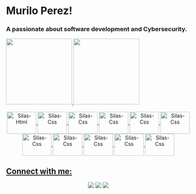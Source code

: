 # Murilo Perez!
<h3>A passionate about software development and Cybersecurity.</h3>


<div aling="center">
<a href="https://github.com/rafaballerini">
<img height="180em" src="https://github-readme-stats.vercel.app/api?username=MuriloPerez10&show_icons=true&theme=tokyonight">
<img height="180em" src="https://github-readme-stats.vercel.app/api/top-langs/?username=MuriloPerez10&layout=compact&langs_count=7&theme=tokyonight"/>
</div>

<div style="display: inline_block" align="center"><br>
  <img align="center" alt="Silas-Html" height="60" width="80" src="https://cdn.jsdelivr.net/gh/devicons/devicon/icons/html5/html5-original.svg">
  <img align="center" alt="Silas-Css" height="60" width="80" src="https://cdn.jsdelivr.net/gh/devicons/devicon/icons/css3/css3-original.svg">
  <img align="center" alt="Silas-Css" height="60" width="80" src="https://cdn.jsdelivr.net/gh/devicons/devicon/icons/sass/sass-original.svg">
  <img align="center" alt="Silas-Css" height="60" width="80" src="https://cdn.jsdelivr.net/gh/devicons/devicon/icons/javascript/javascript-original.svg">
  <img align="center" alt="Silas-Css" height="60" width="80" src="https://cdn.jsdelivr.net/gh/devicons/devicon/icons/react/react-original.svg">
  <img align="center" alt="Silas-Css" height="60" width="80" src="https://cdn.jsdelivr.net/gh/devicons/devicon/icons/nodejs/nodejs-original.svg">
  <img align="center" alt="Silas-Css" height="60" width="80" src="https://cdn.jsdelivr.net/gh/devicons/devicon/icons/java/java-original.svg">
  <img align="center" alt="Silas-Css" height="60" width="80" src="https://cdn.jsdelivr.net/gh/devicons/devicon/icons/spring/spring-original.svg">
  <img align="center" alt="Silas-Css" height="60" width="80" src="https://cdn.jsdelivr.net/gh/devicons/devicon/icons/python/python-original.svg">
  <img align="center" alt="Silas-Css" height="60" width="80" src="https://cdn.jsdelivr.net/gh/devicons/devicon/icons/postgresql/postgresql-original.svg">
  <img align="center" alt="Silas-Css" height="60" width="80" src="https://cdn.jsdelivr.net/gh/devicons/devicon/icons/linux/linux-original.svg">
</div>

## Connect with me:
<div align="center"> 
  <a href="https://instagram.com/#" target="_blank"><img src="https://img.shields.io/badge/-Instagram-%23E4405F?style=for-the-badge&logo=instagram&logoColor=white" target="_blank"></a>
  <a href = "mailto:muriloperez21@gmail.com"><img src="https://img.shields.io/badge/-Gmail-%23333?style=for-the-badge&logo=gmail&logoColor=white" target="_blank"></a>
  <a href="https://www.linkedin.com/in/murilo-perez" target="_blank"><img src="https://img.shields.io/badge/-LinkedIn-%230077B5?style=for-the-badge&logo=linkedin&logoColor=white" target="_blank"></a> 

  
